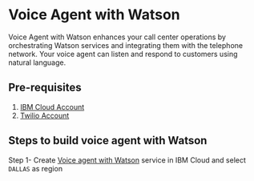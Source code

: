 # Voice Agent with Watson

Voice Agent with Watson enhances your call center operations by orchestrating Watson services and integrating them with the telephone network. Your voice agent can listen and respond to customers using natural language.

## Pre-requisites

1. [IBM Cloud Account](https://ibm.biz/IBMCloudtrialfree)
2. [Twilio Account](https://www.twilio.com/try-twilio)

## Steps to build voice agent with Watson

Step 1- Create [Voice agent with Watson](https://cloud.ibm.com/catalog/services/voice-agent-with-watson) service in IBM Cloud and select `DALLAS` as region


